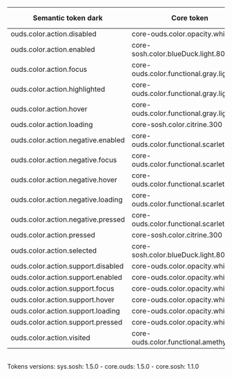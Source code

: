 | **Semantic token dark** | **Core token** | **Color** | **Raw value** | **Comment** |
| --- | --- | --- | --- | --- |
| ouds.color.action.disabled | core-ouds.color.opacity.white.200 | <div style="width:10px; height:10px; background-color:#ffffff33; border: 1px solid #000000;"></div> | #ffffff33 |  |
| ouds.color.action.enabled | core-sosh.color.blueDuck.light.800 | <div style="width:10px; height:10px; background-color:#5ec7d4; border: 1px solid #000000;"></div> | #5ec7d4 |  |
| ouds.color.action.focus | core-ouds.color.functional.gray.light.160 | <div style="width:10px; height:10px; background-color:#eeeeee; border: 1px solid #000000;"></div> | #eeeeee |  |
| ouds.color.action.highlighted | core-ouds.color.functional.gray.light.160 | <div style="width:10px; height:10px; background-color:#eeeeee; border: 1px solid #000000;"></div> | #eeeeee |  |
| ouds.color.action.hover | core-ouds.color.functional.gray.light.160 | <div style="width:10px; height:10px; background-color:#eeeeee; border: 1px solid #000000;"></div> | #eeeeee |  |
| ouds.color.action.loading | core-sosh.color.citrine.300 | <div style="width:10px; height:10px; background-color:#ffe366; border: 1px solid #000000;"></div> | #ffe366 |  |
| ouds.color.action.negative.enabled | core-ouds.color.functional.scarlet.300 | <div style="width:10px; height:10px; background-color:#ff8081; border: 1px solid #000000;"></div> | #ff8081 |  |
| ouds.color.action.negative.focus | core-ouds.color.functional.scarlet.200 | <div style="width:10px; height:10px; background-color:#ffb2b3; border: 1px solid #000000;"></div> | #ffb2b3 |  |
| ouds.color.action.negative.hover | core-ouds.color.functional.scarlet.200 | <div style="width:10px; height:10px; background-color:#ffb2b3; border: 1px solid #000000;"></div> | #ffb2b3 |  |
| ouds.color.action.negative.loading | core-ouds.color.functional.scarlet.100 | <div style="width:10px; height:10px; background-color:#ffe5e6; border: 1px solid #000000;"></div> | #ffe5e6 |  |
| ouds.color.action.negative.pressed | core-ouds.color.functional.scarlet.100 | <div style="width:10px; height:10px; background-color:#ffe5e6; border: 1px solid #000000;"></div> | #ffe5e6 |  |
| ouds.color.action.pressed | core-sosh.color.citrine.300 | <div style="width:10px; height:10px; background-color:#ffe366; border: 1px solid #000000;"></div> | #ffe366 |  |
| ouds.color.action.selected | core-sosh.color.blueDuck.light.800 | <div style="width:10px; height:10px; background-color:#5ec7d4; border: 1px solid #000000;"></div> | #5ec7d4 |  |
| ouds.color.action.support.disabled | core-ouds.color.opacity.white.40 | <div style="width:10px; height:10px; background-color:#ffffff0a; border: 1px solid #000000;"></div> | #ffffff0a |  |
| ouds.color.action.support.enabled | core-ouds.color.opacity.white.40 | <div style="width:10px; height:10px; background-color:#ffffff0a; border: 1px solid #000000;"></div> | #ffffff0a |  |
| ouds.color.action.support.focus | core-ouds.color.opacity.white.80 | <div style="width:10px; height:10px; background-color:#ffffff14; border: 1px solid #000000;"></div> | #ffffff14 |  |
| ouds.color.action.support.hover | core-ouds.color.opacity.white.80 | <div style="width:10px; height:10px; background-color:#ffffff14; border: 1px solid #000000;"></div> | #ffffff14 |  |
| ouds.color.action.support.loading | core-ouds.color.opacity.white.120 | <div style="width:10px; height:10px; background-color:#ffffff1f; border: 1px solid #000000;"></div> | #ffffff1f |  |
| ouds.color.action.support.pressed | core-ouds.color.opacity.white.120 | <div style="width:10px; height:10px; background-color:#ffffff1f; border: 1px solid #000000;"></div> | #ffffff1f |  |
| ouds.color.action.visited | core-ouds.color.functional.amethyst.400 | <div style="width:10px; height:10px; background-color:#a885d8; border: 1px solid #000000;"></div> | #a885d8 |  |

<br>Tokens versions: sys.sosh: 1.5.0 - core.ouds: 1.5.0 - core.sosh: 1.1.0